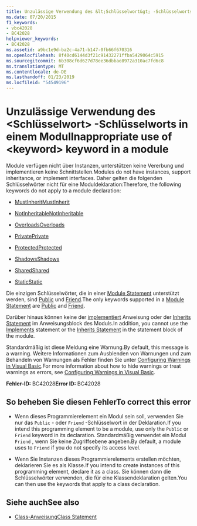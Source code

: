 ```yaml
---
title: Unzulässige Verwendung des &lt;Schlüsselwort&gt; -Schlüsselworts in einem Modul
ms.date: 07/20/2015
f1_keywords:
- vbc42028
- BC42028
helpviewer_keywords:
- BC42028
ms.assetid: a9bc1e9d-ba2c-4a71-b147-0fb66f670316
ms.openlocfilehash: 8f40cd6144d3f21c91432271ffba5429064c5915
ms.sourcegitcommit: 6b308cf6d627d78ee36dbbae8972a310ac7fd6c8
ms.translationtype: MT
ms.contentlocale: de-DE
ms.lasthandoff: 01/23/2019
ms.locfileid: "54549196"
---
```

# <a name="inappropriate-use-of-ltkeywordgt-keyword-in-a-module"></a><span data-ttu-id="0db86-102">Unzulässige Verwendung des &lt;Schlüsselwort&gt; -Schlüsselworts in einem Modul</span><span class="sxs-lookup"><span data-stu-id="0db86-102">Inappropriate use of &lt;keyword&gt; keyword in a module</span></span>
<span data-ttu-id="0db86-103">Module verfügen nicht über Instanzen, unterstützen keine Vererbung und implementieren keine Schnittstellen.</span><span class="sxs-lookup"><span data-stu-id="0db86-103">Modules do not have instances, support inheritance, or implement interfaces.</span></span> <span data-ttu-id="0db86-104">Daher gelten die folgenden Schlüsselwörter nicht für eine Moduldeklaration:</span><span class="sxs-lookup"><span data-stu-id="0db86-104">Therefore, the following keywords do not apply to a module declaration:</span></span>  
  
-   [<span data-ttu-id="0db86-105">MustInherit</span><span class="sxs-lookup"><span data-stu-id="0db86-105">MustInherit</span></span>](../../visual-basic/language-reference/modifiers/mustinherit.md)  
  
-   [<span data-ttu-id="0db86-106">NotInheritable</span><span class="sxs-lookup"><span data-stu-id="0db86-106">NotInheritable</span></span>](../../visual-basic/language-reference/modifiers/notinheritable.md)  
  
-   [<span data-ttu-id="0db86-107">Overloads</span><span class="sxs-lookup"><span data-stu-id="0db86-107">Overloads</span></span>](../../visual-basic/language-reference/modifiers/overloads.md)  
  
-   [<span data-ttu-id="0db86-108">Private</span><span class="sxs-lookup"><span data-stu-id="0db86-108">Private</span></span>](../../visual-basic/language-reference/modifiers/private.md)  
  
-   [<span data-ttu-id="0db86-109">Protected</span><span class="sxs-lookup"><span data-stu-id="0db86-109">Protected</span></span>](../../visual-basic/language-reference/modifiers/protected.md)  
  
-   [<span data-ttu-id="0db86-110">Shadows</span><span class="sxs-lookup"><span data-stu-id="0db86-110">Shadows</span></span>](../../visual-basic/language-reference/modifiers/shadows.md)  
  
-   [<span data-ttu-id="0db86-111">Shared</span><span class="sxs-lookup"><span data-stu-id="0db86-111">Shared</span></span>](../../visual-basic/language-reference/modifiers/shared.md)  
  
-   [<span data-ttu-id="0db86-112">Static</span><span class="sxs-lookup"><span data-stu-id="0db86-112">Static</span></span>](../../visual-basic/language-reference/modifiers/static.md)  
  
 <span data-ttu-id="0db86-113">Die einzigen Schlüsselwörter, die in einer [Module Statement](../../visual-basic/language-reference/statements/module-statement.md) unterstützt werden, sind [Public](../../visual-basic/language-reference/modifiers/public.md) und [Friend](../../visual-basic/language-reference/modifiers/friend.md).</span><span class="sxs-lookup"><span data-stu-id="0db86-113">The only keywords supported in a [Module Statement](../../visual-basic/language-reference/statements/module-statement.md) are [Public](../../visual-basic/language-reference/modifiers/public.md) and [Friend](../../visual-basic/language-reference/modifiers/friend.md).</span></span>  
  
 <span data-ttu-id="0db86-114">Darüber hinaus können keine der [implementiert](../../visual-basic/language-reference/statements/implements-clause.md) Anweisung oder der [Inherits Statement](../../visual-basic/language-reference/statements/inherits-statement.md) im Anweisungsblock des Moduls.</span><span class="sxs-lookup"><span data-stu-id="0db86-114">In addition, you cannot use the [Implements](../../visual-basic/language-reference/statements/implements-clause.md) statement or the [Inherits Statement](../../visual-basic/language-reference/statements/inherits-statement.md) in the statement block of the module.</span></span>  
  
 <span data-ttu-id="0db86-115">Standardmäßig ist diese Meldung eine Warnung.</span><span class="sxs-lookup"><span data-stu-id="0db86-115">By default, this message is a warning.</span></span> <span data-ttu-id="0db86-116">Weitere Informationen zum Ausblenden von Warnungen und zum Behandeln von Warnungen als Fehler finden Sie unter [Configuring Warnings in Visual Basic](/visualstudio/ide/configuring-warnings-in-visual-basic).</span><span class="sxs-lookup"><span data-stu-id="0db86-116">For more information about how to hide warnings or treat warnings as errors, see [Configuring Warnings in Visual Basic](/visualstudio/ide/configuring-warnings-in-visual-basic).</span></span>  
  
 <span data-ttu-id="0db86-117">**Fehler-ID:** BC42028</span><span class="sxs-lookup"><span data-stu-id="0db86-117">**Error ID:** BC42028</span></span>  
  
## <a name="to-correct-this-error"></a><span data-ttu-id="0db86-118">So beheben Sie diesen Fehler</span><span class="sxs-lookup"><span data-stu-id="0db86-118">To correct this error</span></span>  
  
-   <span data-ttu-id="0db86-119">Wenn dieses Programmierelement ein Modul sein soll, verwenden Sie nur das `Public` - oder `Friend` -Schlüsselwort in der Deklaration.</span><span class="sxs-lookup"><span data-stu-id="0db86-119">If you intend this programming element to be a module, use only the `Public` or `Friend` keyword in its declaration.</span></span> <span data-ttu-id="0db86-120">Standardmäßig verwendet ein Modul `Friend` , wenn Sie keine Zugriffsebene angeben.</span><span class="sxs-lookup"><span data-stu-id="0db86-120">By default, a module uses to `Friend` if you do not specify its access level.</span></span>  
  
-   <span data-ttu-id="0db86-121">Wenn Sie Instanzen dieses Programmierelements erstellen möchten, deklarieren Sie es als Klasse.</span><span class="sxs-lookup"><span data-stu-id="0db86-121">If you intend to create instances of this programming element, declare it as a class.</span></span> <span data-ttu-id="0db86-122">Sie können dann die Schlüsselwörter verwenden, die für eine Klassendeklaration gelten.</span><span class="sxs-lookup"><span data-stu-id="0db86-122">You can then use the keywords that apply to a class declaration.</span></span>  
  
## <a name="see-also"></a><span data-ttu-id="0db86-123">Siehe auch</span><span class="sxs-lookup"><span data-stu-id="0db86-123">See also</span></span>
- [<span data-ttu-id="0db86-124">Class-Anweisung</span><span class="sxs-lookup"><span data-stu-id="0db86-124">Class Statement</span></span>](../../visual-basic/language-reference/statements/class-statement.md)
